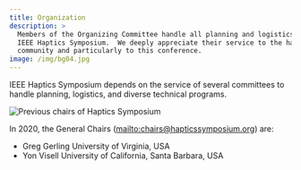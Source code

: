```yaml
---
title: Organization
description: >
  Members of the Organizing Committee handle all planning and logistics for the
  IEEE Haptics Symposium.  We deeply appreciate their service to the haptics
  community and particularly to this conference.
image: /img/bg04.jpg
---
```

IEEE Haptics Symposium depends on the service of several committees to handle planning, logistics, and diverse technical programs.

![Previous chairs of Haptics Symposium](/img/slide-image-12-crop.jpg "Some of the General Chairs for IEEE Haptics Symposium over the years")

In 2020, the General Chairs (<mailto:chairs@hapticssymposium.org>) are:

* Greg Gerling   University of Virginia, USA
* Yon Visell   University of California, Santa Barbara, USA
